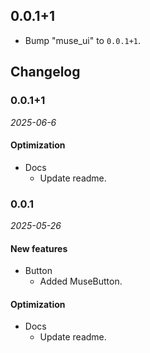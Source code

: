 ## 0.0.1+1

 - Bump "muse_ui" to `0.0.1+1`.

## Changelog

### 0.0.1+1

*2025-06-6*

#### Optimization
- Docs
  - Update readme.

### 0.0.1

*2025-05-26*

#### New features
- Button
  - Added MuseButton.
#### Optimization
- Docs
  - Update readme.